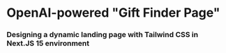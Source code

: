 # OpenAI-powered "Gift Finder Page"

### Designing a dynamic landing page with Tailwind CSS in Next.JS 15 environment
